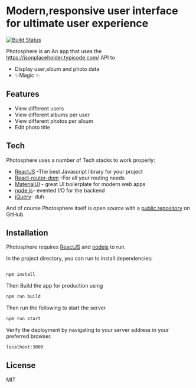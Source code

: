 # Modern,responsive user interface for ultimate user experience




[![Build Status](https://travis-ci.org/joemccann/dillinger.svg?branch=master)](https://travis-ci.org/joemccann/dillinger)

 Photosphere is an An app that uses the https://jsonplaceholder.typicode.com/ API  to

- Display user,album and photo data
- ✨Magic ✨

## Features

- View different users
- View different albums per user
- View different photos per album
- Edit photo title


## Tech

 Photosphere  uses a number of Tech stacks  to work properly:

- [ReactJS](https://www.reactjs.org/) -The best Javascript library for your project
- [React-router-dom](https://www.reactrouter.org/) -For all your routing needs
- [MaterialUI](https://www.materialui.com/) - great UI boilerplate for modern web apps
- [node.js](https://www.nodejs.com/)- evented I/O for the backend
- [jQuery](https://www.jQuery.com/)- duh

And of course  Photosphere itself is open source with a [public repository](https://github.com/JuneMuoti/gallery-app.git)
 on GitHub.

## Installation

Photosphere requires [ReactJS](https://reactjs.org/) and [nodejs](https://nodejs.com/)  to run.

In the project directory, you can run to install dependencies:

```sh

npm install
```

Then Build the app for production  using 

```sh
npm run build
```

Then run the following to start the server
```sh
npm run start
```

Verify the deployment by navigating to your server address in
your preferred browser.

```sh
localhost:3000
```



## License

MIT

